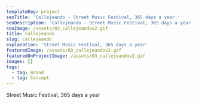 ```yaml
---
templateKey: project
seoTitle: 'Callejeando - Street Music Festival, 365 days a year.'
seoDescription: 'Callejeando - Street Music Festival, 365 days a year.'
seoImage: /assets/03_callejeandov2.gif
title: Callejeando
slug: callejeando
explanation: 'Street Music Festival, 365 days a year'
featuredImage: /assets/03_callejeandov2.gif
featuredOnProjectImage: /assets/03_callejeandov2.gif
images: []
tags:
  - tag: Brand
  - tag: Concept
---
```

Street Music Festival, 365 days a year

